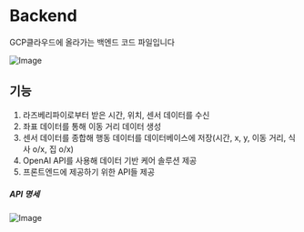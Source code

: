 # Backend
GCP클라우드에 올라가는 백엔드 코드 파일입니다

![Image]()

## 기능
1. 라즈베리파이로부터 받은 시간, 위치, 센서 데이터를 수신
2. 좌표 데이터를 통해 이동 거리 데이터 생성
3. 센서 데이터를 종합해 행동 데이터를 데이터베이스에 저장(시간, x, y, 이동 거리, 식사 o/x, 집 o/x)
4. OpenAI API를 사용해 데이터 기반 케어 솔루션 제공
5. 프론트엔드에 제공하기 위한 API들 제공

##### API 명세
![Image]()
